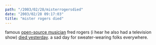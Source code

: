 ```yaml
---
path: "/2003/02/28/misterrogersdied" 
date: "2003/02/28 09:17:03" 
title: "mister rogers died" 
---
```

famous <a href="http://pbskids.org/rogers/songlist/">open-source musician</a> fred rogers (i hear he also had a television show) <a href="http://pbskids.org/rogers/parents/feb27.html">died yesterday</a>. a sad day for sweater-wearing folks everywhere.